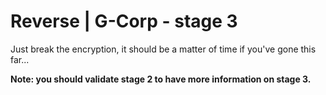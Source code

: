 # Reverse | G-Corp - stage 3

Just break the encryption, it should be a matter of time if you've gone
this far...

**Note: you should validate stage 2 to have more information on stage 3.**

